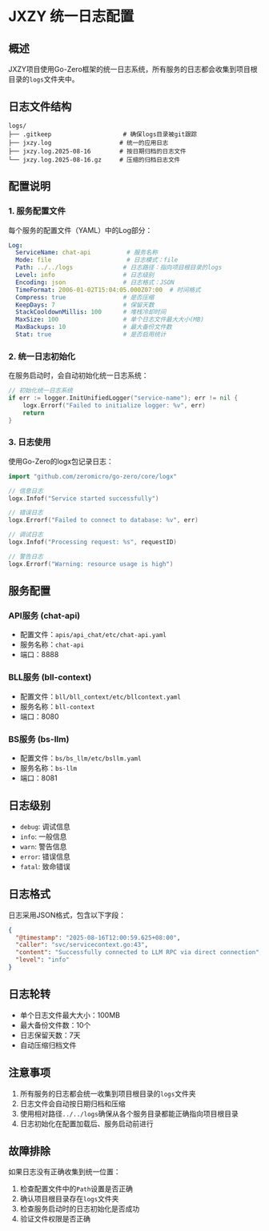 # JXZY 统一日志配置

## 概述

JXZY项目使用Go-Zero框架的统一日志系统，所有服务的日志都会收集到项目根目录的`logs`文件夹中。

## 日志文件结构

```
logs/
├── .gitkeep                    # 确保logs目录被git跟踪
├── jxzy.log                   # 统一的应用日志
├── jxzy.log.2025-08-16        # 按日期归档的日志文件
└── jxzy.log.2025-08-16.gz     # 压缩的归档日志文件
```

## 配置说明

### 1. 服务配置文件

每个服务的配置文件（YAML）中的Log部分：

```yaml
Log:
  ServiceName: chat-api          # 服务名称
  Mode: file                     # 日志模式：file
  Path: ../../logs              # 日志路径：指向项目根目录的logs
  Level: info                   # 日志级别
  Encoding: json                # 日志格式：JSON
  TimeFormat: 2006-01-02T15:04:05.000Z07:00  # 时间格式
  Compress: true                # 是否压缩
  KeepDays: 7                   # 保留天数
  StackCooldownMillis: 100      # 堆栈冷却时间
  MaxSize: 100                  # 单个日志文件最大大小(MB)
  MaxBackups: 10                # 最大备份文件数
  Stat: true                    # 是否启用统计
```

### 2. 统一日志初始化

在服务启动时，会自动初始化统一日志系统：

```go
// 初始化统一日志系统
if err := logger.InitUnifiedLogger("service-name"); err != nil {
    logx.Errorf("Failed to initialize logger: %v", err)
    return
}
```

### 3. 日志使用

使用Go-Zero的logx包记录日志：

```go
import "github.com/zeromicro/go-zero/core/logx"

// 信息日志
logx.Infof("Service started successfully")

// 错误日志
logx.Errorf("Failed to connect to database: %v", err)

// 调试日志
logx.Infof("Processing request: %s", requestID)

// 警告日志
logx.Errorf("Warning: resource usage is high")
```

## 服务配置

### API服务 (chat-api)
- 配置文件：`apis/api_chat/etc/chat-api.yaml`
- 服务名称：`chat-api`
- 端口：8888

### BLL服务 (bll-context)
- 配置文件：`bll/bll_context/etc/bllcontext.yaml`
- 服务名称：`bll-context`
- 端口：8080

### BS服务 (bs-llm)
- 配置文件：`bs/bs_llm/etc/bsllm.yaml`
- 服务名称：`bs-llm`
- 端口：8081

## 日志级别

- `debug`: 调试信息
- `info`: 一般信息
- `warn`: 警告信息
- `error`: 错误信息
- `fatal`: 致命错误

## 日志格式

日志采用JSON格式，包含以下字段：

```json
{
  "@timestamp": "2025-08-16T12:00:59.625+08:00",
  "caller": "svc/servicecontext.go:43",
  "content": "Successfully connected to LLM RPC via direct connection",
  "level": "info"
}
```

## 日志轮转

- 单个日志文件最大大小：100MB
- 最大备份文件数：10个
- 日志保留天数：7天
- 自动压缩归档文件

## 注意事项

1. 所有服务的日志都会统一收集到项目根目录的`logs`文件夹
2. 日志文件会自动按日期归档和压缩
3. 使用相对路径`../../logs`确保从各个服务目录都能正确指向项目根目录
4. 日志初始化在配置加载后、服务启动前进行

## 故障排除

如果日志没有正确收集到统一位置：

1. 检查配置文件中的`Path`设置是否正确
2. 确认项目根目录存在`logs`文件夹
3. 检查服务启动时的日志初始化是否成功
4. 验证文件权限是否正确
